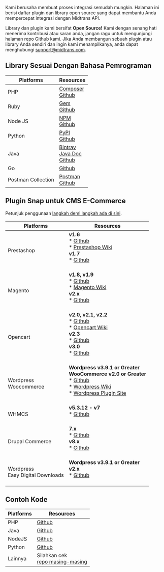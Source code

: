Kami berusaha membuat proses integrasi semudah mungkin. Halaman ini berisi daftar plugin dan library open source yang dapat membantu Anda mempercepat integrasi dengan Midtrans API.

Library dan plugin kami bersifat **Open Source!** Kami dengan senang hati menerima kontribusi atau saran anda, jangan ragu untuk mengunjungi halaman repo Github kami. Jika Anda membangun sebuah plugin atau library Anda sendiri dan ingin kami menampilkanya, anda dapat menghubungi [support@midtrans.com](mailto:support@midtrans.com "email support").

<!-- TODO add new row on the table, logo of each CMS & languages -->

## Library Sesuai Dengan Bahasa Pemrograman

|Platforms | Resources |
|---|---|
|PHP|[Composer](https://packagist.org/packages/midtrans/midtrans-php)<br>[Github](https://github.com/Midtrans/midtrans-php)|
|Ruby|[Gem](https://rubygems.org/gems/veritrans)<br>[Github](https://github.com/veritrans/veritrans-ruby)|
|Node JS|[NPM](https://www.npmjs.org/package/midtrans-client)<br>[Github](https://github.com/Midtrans/midtrans-nodejs-client)|
|Python|[PyPI](https://pypi.org/project/midtransclient/1.0.6/)<br>[Github](https://github.com/Midtrans/midtrans-python-client)|
|Java|[Bintray](https://bintray.com/midtrans/midtrans-java/com.midtrans)<br>[Java Doc](https://midtrans.github.io/midtrans-java/index.html)<br>[Github](https://github.com/Midtrans/midtrans-java)|
|Go|[Github](https://github.com/veritrans/go-midtrans)|
|Postman Collection| [Postman](https://app.getpostman.com/run-collection/af068be08b5d1a422796)<br>[Github](https://github.com/Midtrans/Midtrans-Payment-API-Postman-Collections)|

## Plugin Snap untuk CMS E-Commerce
Petunjuk penggunaan [langkah demi langkah ada di sini](/id/snap/with-plugins).

|Platforms | Resources |
|---|---|
|Prestashop| **v1.6**<br /> * [Github](https://github.com/veritrans/SNAP-Prestashop)<br /> * [Prestashop Wiki](https://github.com/veritrans/SNAP-Prestashop/wiki)<br />**v1.7**<br /> * [Github](https://github.com/veritrans/SNAP-Prestashop)<br /><br>|
|Magento|**v1.8, v1.9**<br /> * [Github](https://github.com/veritrans/SNAP-Magento)<br /> * [Magento Wiki](https://github.com/veritrans/SNAP-Magento/wiki)<br />**v2.x**<br /> * [Github](https://github.com/Midtrans/Midtrans-Magento2)<br /><br />|
|Opencart|**v2.0, v2.1, v2.2**<br /> * [Github](https://github.com/veritrans/SNAP-Opencart)<br /> * [Opencart Wiki](https://github.com/veritrans/SNAP-Opencart/wiki)<br>**v2.3**<br /> * [Github](https://github.com/Midtrans/SNAP-Opencart-2.3/)<br />**v3.0**<br /> * [Github](https://github.com/Midtrans/Midtrans-Opencart3/)<br /><br />|
|Wordpress <br> Woocommerce|**Wordpress v3.9.1 or Greater**<br />**WooCommerce v2.0 or Greater**<br /> * [Github](https://github.com/veritrans/SNAP-Woocommerce)<br /> * [Wordpress Wiki](https://github.com/veritrans/SNAP-Woocommerce/wiki)<br /> * [Wordpress Plugin Site](https://wordpress.org/plugins/midtrans-woocommerce/)<br /><br /> |
|WHMCS| **v5.3.12 - v7**<br /> * [Github](https://github.com/veritrans/SNAP-whmcs)<br /><br />|
|Drupal Commerce|**7.x**<br /> * [Github](https://github.com/Midtrans/Midtrans-Drupal7)<br />**v8.x**<br /> * [Github](https://github.com/Midtrans/Midtrans-Drupal8)<br /><br /> |
|Wordpress <br> Easy Digital Downloads|**Wordpress v3.9.1 or Greater**<br />**v2.x**<br /> * [Github](https://github.com/Midtrans/midtrans-edd)<br /><br /> |

## Contoh Kode

|Platforms | Resources |
|---|---|
|PHP | [Github](https://github.com/Midtrans/midtrans-php/tree/master/examples)|
|Java | [Github](https://github.com/Midtrans/midtrans-java/tree/master/example)|
|NodeJS | [Github](https://github.com/Midtrans/midtrans-nodejs-client/tree/master/examples)|
|Python | [Github](https://github.com/Midtrans/midtrans-python-client/tree/master/examples)|
|Lainnya | Silahkan cek <br />[repo masing-masing](#language-library)|
